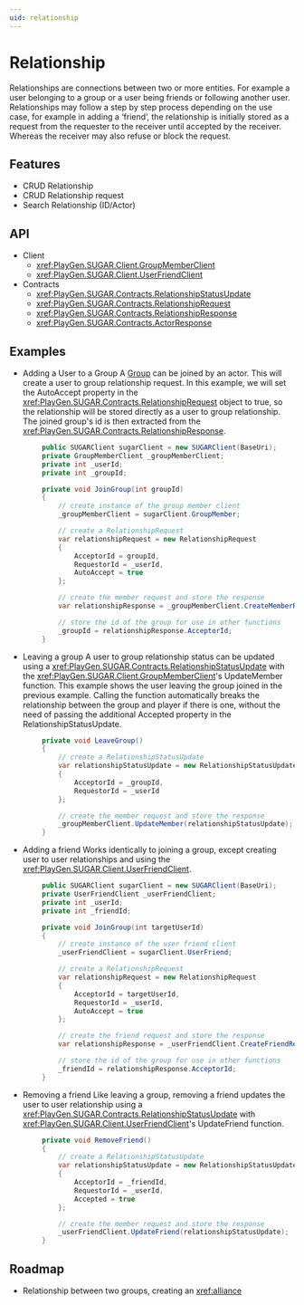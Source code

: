 ```yaml
---
uid: relationship
---
```


# Relationship
Relationships are connections between two or more entities. For example a user belonging to a group or a user being friends or following another user. Relationships may follow a step by step process depending on the use case, for example in adding a ‘friend’, the relationship is initially stored as a request from the requester to the receiver until accepted by the receiver. Whereas the receiver may also refuse or block the request. 

## Features
* CRUD Relationship 
* CRUD Relationship request
* Search Relationship (ID/Actor)

## API
* Client
    * <xref:PlayGen.SUGAR.Client.GroupMemberClient>
    * <xref:PlayGen.SUGAR.Client.UserFriendClient>
* Contracts
    * <xref:PlayGen.SUGAR.Contracts.RelationshipStatusUpdate>
    * <xref:PlayGen.SUGAR.Contracts.RelationshipRequest>
    * <xref:PlayGen.SUGAR.Contracts.RelationshipResponse>
    * <xref:PlayGen.SUGAR.Contracts.ActorResponse>

## Examples
* Adding a User to a Group
	A [Group](group.md) can be joined by an actor. This will create a user to group relationship request. In this example, we will set the AutoAccept property in the <xref:PlayGen.SUGAR.Contracts.RelationshipRequest> object to true, so the relationship will be stored directly as a user to group relationship. The joined group's id is then extracted from the <xref:PlayGen.SUGAR.Contracts.RelationshipResponse>.

```cs
		public SUGARClient sugarClient = new SUGARClient(BaseUri);
		private GroupMemberClient _groupMemberClient;
		private int _userId;
		private int _groupId;

		private void JoinGroup(int groupId) 
		{
			// create instance of the group member client
			_groupMemberClient = sugarClient.GroupMember;

			// create a RelationshipRequest
			var relationshipRequest = new RelationshipRequest 
			{
				AcceptorId = groupId,
				RequestorId = _userId,
				AutoAccept = true
			};

			// create the member request and store the response
			var relationshipResponse = _groupMemberClient.CreateMemberRequest(relationshipRequest);

			// store the id of the group for use in other functions
			_groupId = relationshipResponse.AcceptorId;
		}
```

* Leaving a group
	A user to group relationship status can be updated using a <xref:PlayGen.SUGAR.Contracts.RelationshipStatusUpdate> with the <xref:PlayGen.SUGAR.Client.GroupMemberClient>'s UpdateMember function. This example shows the user leaving the group joined in the previous example. Calling the function automatically breaks the relationship between the group and player if there is one, without the need of passing the additional Accepted property in the RelationshipStatusUpdate.

```cs
		private void LeaveGroup() 
		{
			// create a RelationshipStatusUpdate
			var relationshipStatusUpdate = new RelationshipStatusUpdate 
			{
				AcceptorId = _groupId,
				RequestorId = _userId
			};

			// create the member request and store the response
			_groupMemberClient.UpdateMember(relationshipStatusUpdate);
		}
```


* Adding a friend
	Works identically to joining a group, except creating user to user relationships and using the <xref:PlayGen.SUGAR.Client.UserFriendClient>. 

```cs
		public SUGARClient sugarClient = new SUGARClient(BaseUri);
		private UserFriendClient _userFriendClient;
		private int _userId;
		private int _friendId;

		private void JoinGroup(int targetUserId) 
		{
			// create instance of the user friend client
			_userFriendClient = sugarClient.UserFriend;

			// create a RelationshipRequest
			var relationshipRequest = new RelationshipRequest 
			{
				AcceptorId = targetUserId,
				RequestorId = _userId,
				AutoAccept = true
			};

			// create the friend request and store the response
			var relationshipResponse = _userFriendClient.CreateFriendRequest(relationshipRequest);

			// store the id of the group for use in other functions
			_friendId = relationshipResponse.AcceptorId;
		}
```

* Removing a friend
	Like leaving a group, removing a friend updates the user to user relationship using a <xref:PlayGen.SUGAR.Contracts.RelationshipStatusUpdate> with <xref:PlayGen.SUGAR.Client.UserFriendClient>'s UpdateFriend function. 

```cs
		private void RemoveFriend() 
		{
			// create a RelationshipStatusUpdate
			var relationshipStatusUpdate = new RelationshipStatusUpdate 
			{
				AcceptorId = _friendId,
				RequestorId = _userId,
				Accepted = true
			};

			// create the member request and store the response
			_userFriendClient.UpdateFriend(relationshipStatusUpdate);
		}
```

## Roadmap
* Relationship between two groups, creating an <xref:alliance>